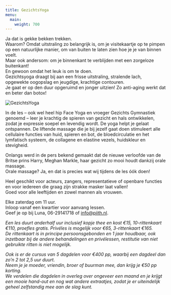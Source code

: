 ```yaml
---
title: GezichtsYoga
menu:
  main:
    weight: 700
---
```

Ja dat is gekke bekken trekken.  
Waarom? Omdat uitstraling zo belangrijk is, om je visitekaartje op te pimpen op een natuurlijke manier, om van buiten te laten zien hoe je je van binnen voelt.  
Maar ook andersom: om je binnenkant te verblijden met een zorgeloze buitenkant!  
En gewoon omdat het leuk is om te doen.  
Gezichtsyoga draagt bij aan een frisse uitstraling, stralende lach, opgewekte oogopslag en jeugdige, krachtige contouren.  
Je gaat er op den duur opgeruimd en jonger uitzien! Zo anti-aging werkt dat en beter dan botox!

![GezichtsYoga](/uploads/gezichtsyoga2.jpg#right)

In de les – ook wel heel hip Face Yoga en vroeger Gezichts Gymnastiek genoemd – leer je krachtig de spieren van gezicht en hals ontwikkelen, zodat je expressie soepel en levendig wordt. De yoga helpt je gelaat ontspannen. De liftende massage die je bij jezelf gaat doen stimuleert alle cellulaire functies van huid, spieren en bot, de bloedcirculatie en het lymfatisch systeem, de collagene en elastine vezels, huidskleur en stevigheid.

Onlangs werd in de pers bekend gemaakt dat de nieuwe verloofde van de Britse prins Harry, Meghan Markle, haar gezicht zo mooi houdt dankzij orale massage.  
Orale massage? Ja, en dat is precies wat wij tijdens de les óók doen!

Heel geschikt voor acteurs, zangers, representatieve of openbare functies en voor iedereen die graag zijn strakke masker laat vallen!  
Goed voor alle leeftijden en zowel mannen als vrouwen.

Elke zaterdag om 11 uur.  
Inloop vanaf een kwartier voor aanvang lessen.  
Geef je op bij Luna, 06-29141718 of [info@piith.nl](mailto:info@piith.nl).

_Een les duurt anderhalf uur inclusief kopje thee en kost €15, 10-rittenkaart €110, proefles gratis._ 
_Privéles is mogelijk voor €65, 3-rittenkaart €165._  
_De rittenkaart is in principe persoonsgebonden en 1 jaar houdbaar, ook inzetbaar bij de andere behandelingen en privélessen, restitutie van niet gebruikte ritten is niet mogelijk._

_Ook is er de cursus van 5 dagdelen voor €400 pp, waarbij een dagdeel dan zo’n 2 tot 2,5 uur duurt._  
_Neem je je moeder, vriendin, broer of buurman mee, dan krijg je €50 pp korting._  
_We verdelen die dagdelen in overleg over ongeveer een maand en je krijgt een mooie hand-out en nog wat andere extraatjes, zodat je er uiteindelijk geheel zelfstandig mee aan de slag kunt._
